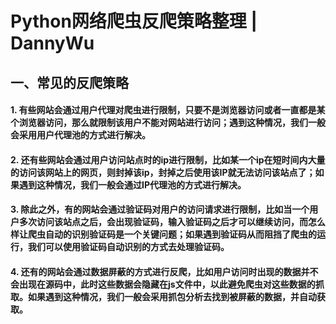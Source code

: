 # Python网络爬虫反爬策略整理 | DannyWu

## 一、常见的反爬策略
#### 1. 有些网站会通过用户代理对爬虫进行限制，只要不是浏览器访问或者一直都是某个浏览器访问，那么就限制该用户不能对网站进行访问；遇到这种情况，我们一般会采用用户代理池的方式进行解决。
#### 2. 还有些网站会通过用户访问站点时的ip进行限制，比如某一个ip在短时间内大量的访问该网站上的网页，则封掉该ip，封掉之后使用该IP就无法访问该站点了；如果遇到这种情况，我们一般会通过IP代理池的方式进行解决。
#### 3. 除此之外，有的网站会通过验证码对用户的访问请求进行限制，比如当一个用户多次访问该站点之后，会出现验证码，输入验证码之后才可以继续访问，而怎么样让爬虫自动的识别验证码是一个关键问题；如果遇到验证码从而阻挡了爬虫的运行，我们可以使用验证码自动识别的方式去处理验证码。
#### 4. 还有的网站会通过数据屏蔽的方式进行反爬，比如用户访问时出现的数据并不会出现在源码中，此时这些数据会隐藏在js文件中，以此避免爬虫对这些数据的抓取。如果遇到这种情况，我们一般会采用抓包分析去找到被屏蔽的数据，并自动获取。
